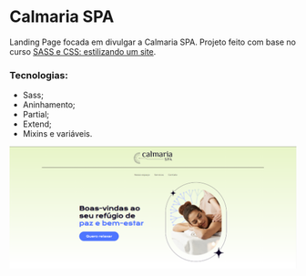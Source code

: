 # Calmaria SPA

Landing Page focada em divulgar a Calmaria SPA. Projeto feito com base no curso [SASS e CSS: estilizando um site](https://cursos.alura.com.br/course/sass-css-estilizando-site). 

### Tecnologias: 

- Sass;
- Aninhamento;
- Partial;
- Extend;
- Mixins e variáveis.

![Pagina inicial](./assets/captura.png)
